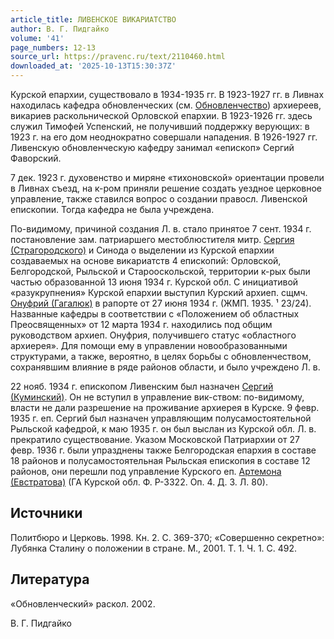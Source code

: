 ```yaml
---
article_title: ЛИВЕНСКОЕ ВИКАРИАТСТВО
author: В. Г. Пидгайко
volume: '41'
page_numbers: 12-13
source_url: https://pravenc.ru/text/2110460.html
downloaded_at: '2025-10-13T15:30:37Z'
---
```


Курской епархии, существовало в 1934-1935 гг. В 1923-1927 гг. в Ливнах находилась кафедра обновленческих (см. [Обновленчество](https://pravenc.ru/text/Обновленчество.html)) архиереев, викариев раскольнической Орловской епархии. В 1923-1926 гг. здесь служил Тимофей Успенский, не получивший поддержку верующих: в 1923 г. на его дом неоднократно совершали нападения. В 1926-1927 гг. Ливенскую обновленческую кафедру занимал «епископ» Сергий Фаворский.

7 дек. 1923 г. духовенство и миряне «тихоновской» ориентации провели в Ливнах съезд, на к-ром приняли решение создать уездное церковное управление, также ставился вопрос о создании правосл. Ливенской епископии. Тогда кафедра не была учреждена.

По-видимому, причиной создания Л. в. стало принятое 7 сент. 1934 г. постановление зам. патриаршего местоблюстителя митр. [Сергия (Страгородского)](<https://pravenc.ru/text/Сергия (Страгородского).html>) и Синода о выделении из Курской епархии создаваемых на основе викариатств 4 епископий: Орловской, Белгородской, Рыльской и Старооскольской, территории к-рых были частью образованной 13 июня 1934 г. Курской обл. С инициативой «разукрупнения» Курской епархии выступил Курский архиеп. сщмч. [Онуфрий (Гагалюк)](<https://pravenc.ru/text/Онуфрий (Гагалюк).html>) в рапорте от 27 июня 1934 г. (ЖМП. 1935. ¹
23/24). Названные кафедры в соответствии с «Положением об областных Преосвященных» от 12 марта 1934 г. находились под общим руководством архиеп. Онуфрия, получившего статус «областного архиерея». Для помощи ему в управлении новообразованными структурами, а также, вероятно, в целях борьбы с обновленчеством, сохранявшим влияние в ряде районов области, и было учреждено Л. в.

22 нояб. 1934 г. епископом Ливенским был назначен [Сергий (Куминский)](<https://pravenc.ru/text/Сергий (Куминский).html>). Он не вступил в управление вик-ством: по-видимому, власти не дали разрешение на проживание архиерея в Курске. 9 февр. 1935 г. еп. Сергий был назначен управляющим полусамостоятельной Рыльской кафедрой, к маю 1935 г. он был выслан из Курской обл. Л. в. прекратило существование. Указом Московской Патриархии от 27 февр. 1936 г. были упразднены также Белгородская епархия в составе 18 районов и полусамостоятельная Рыльская епископия в составе 12 районов, они перешли под управление Курского еп. [Артемона (Евстратова)](<https://pravenc.ru/text/Артемона (Евстратова).html>) (ГА Курской обл. Ф. Р-3322. Оп. 4. Д. 3. Л. 80).

## Источники

Политбюро и Церковь. 1998. Кн. 2. С. 369-370; «Совершенно секретно»: Лубянка Сталину о положении в стране. М., 2001. Т. 1. Ч. 1. С. 492.

## Литература

«Обновленческий» раскол. 2002.

В. Г. Пидгайко
